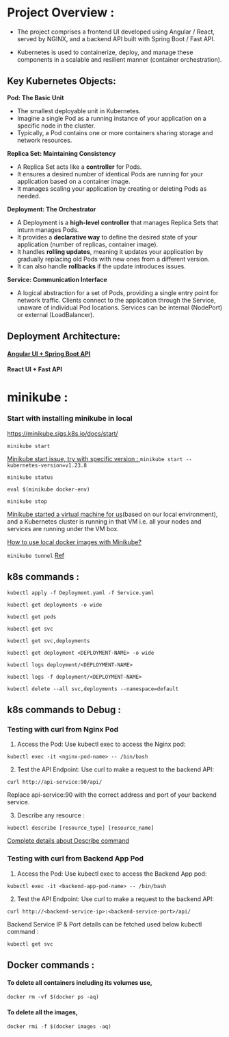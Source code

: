 # Project Overview :
* The project comprises a frontend UI developed using Angular / React, served by NGINX, and a backend API built with Spring Boot / Fast API.

* Kubernetes is used to containerize, deploy, and manage these components in a scalable and resilient manner (container orchestration).

## Key Kubernetes Objects:
  
**Pod: The Basic Unit**
* The smallest deployable unit in Kubernetes.
* Imagine a single Pod as a running instance of your application on a specific node in the cluster.
* Typically, a Pod contains one or more containers sharing storage and network resources.
  
**Replica Set: Maintaining Consistency**
* A Replica Set acts like a **controller** for Pods.
* It ensures a desired number of identical Pods are running for your application based on a container image.
* It manages scaling your application by creating or deleting Pods as needed.

**Deployment: The Orchestrator**
* A Deployment is a **high-level controller** that manages Replica Sets that inturn manages Pods.
* It provides a **declarative way** to define the desired state of your application (number of replicas, container image).
* It handles **rolling updates**, meaning it updates your application by gradually replacing old Pods with new ones from a different version.
* It can also handle **rollbacks** if the update introduces issues.

**Service: Communication Interface**
* A logical abstraction for a set of Pods, providing a single entry point for network traffic. Clients connect to the application through the Service, unaware of individual Pod locations. Services can be internal (NodePort) or external (LoadBalancer).

## Deployment Architecture:

#### [Angular UI + Spring Boot API](https://github.com/codesuman/learn-k8s/tree/angular/springbootapi)
#### React UI + Fast API

# minikube :

### Start with installing minikube in local
https://minikube.sigs.k8s.io/docs/start/


`minikube start`

[Minikube start issue, try with specific version : ](https://github.com/kubernetes/minikube/issues/14477#issuecomment-1176188284) `minikube start --kubernetes-version=v1.23.8`

`minikube status`

`eval $(minikube docker-env)`

`minikube stop`

[Minikube started a virtual machine for us](https://stackoverflow.com/a/45772784)(based on our local environment), and a Kubernetes cluster is running in that VM i.e. all your nodes and services are running under the VM box.

[How to use local docker images with Minikube?](https://stackoverflow.com/a/42564211)

`minikube tunnel` [Ref](https://stackoverflow.com/a/54265229)


## k8s commands :

```
kubectl apply -f Deployment.yaml -f Service.yaml

kubectl get deployments -o wide

kubectl get pods

kubectl get svc

kubectl get svc,deployments

kubectl get deployment <DEPLOYMENT-NAME> -o wide

kubectl logs deployment/<DEPLOYMENT-NAME>

kubectl logs -f deployment/<DEPLOYMENT-NAME>

kubectl delete --all svc,deployments --namespace=default
```

## k8s commands to Debug :
### Testing with curl from Nginx Pod

1. Access the Pod: Use kubectl exec to access the Nginx pod:

```
kubectl exec -it <nginx-pod-name> -- /bin/bash
```

2. Test the API Endpoint: Use curl to make a request to the backend API:

```
curl http://api-service:90/api/
```

Replace api-service:90 with the correct address and port of your backend service.

3. Describe any resource : 

```
kubectl describe [resource_type] [resource_name]
```

[Complete details about Describe command](https://refine.dev/blog/kubectl-describe-pod/)


### Testing with curl from Backend App Pod

1. Access the Pod: Use kubectl exec to access the Backend App pod:

```
kubectl exec -it <backend-app-pod-name> -- /bin/bash
```

2. Test the API Endpoint: Use curl to make a request to the backend API:

```
curl http://<backend-service-ip>:<backend-service-port>/api/
```
Backend Service IP & Port details can be fetched used below kubectl command : 

```
kubectl get svc
```

## Docker commands :

#### To delete all containers including its volumes use,

```
docker rm -vf $(docker ps -aq)
```

#### To delete all the images,

```
docker rmi -f $(docker images -aq)
```